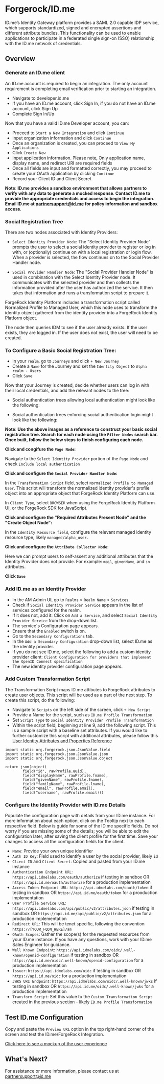 # Forgerock/ID.me

ID.me’s Identity Gateway platform provides a SAML 2.0 capable IDP service, which supports standardized,
signed and encrypted assertions and different attribute bundles. This functionality can be used to enable
applications to participate in a federated single sign-on (SSO) relationship with the ID.me network of
credentials.

## Overview

### Generate an ID.me client 

An ID.me account is required to begin an integration. The only account requirement is completing email verification prior to starting an integration. 

* Navigate to developer.id.me
* If you have an ID.me account, click Sign In, if you do not have an ID.me account, click Sign Up
* Complete Sign In/Up

Now that you have a valid ID.me Developer account, you can: 

* Proceed to `Start a New Integration` and click `Continue` 
* Input organization information and click `Continue`
* Once an organization is created, you can proceed to `View My Applications`
* Click `Create New`
* Input application information. Please note, Only application name, display name, and redirect URI are required fields
* Once all fields are input and formatted correctly, you may proceed to create your OAuth application by clicking `Continue`
* Record your Client ID and Client Secret

__Note: ID.me provides a sandbox environment that allows partners to verify with any data to generate a mocked response. Contact ID.me to provide the appropriate credentials and access to begin the integration. Email ID.me at partnersupport@id.me for policy information and sandbox access.__

### Social Registration Tree

There are two nodes associated with Identity Providers:

* `Select Identity Provider Node`: The "Select Identity Provider Node" prompts the user to select a social identity provider to register or log in with, or (optionally) continue on with a local registration or login flow. When a provider is selected, the flow continues on to the Social Provider Handler node.

* `Social Provider Handler Node`: The "Social Provider Handler Node" is used in combination with the Select Identity Provider node. It communicates with the selected provider and then collects the information provided after the user has authorized the service. It then takes that information and runs a transformation script to prepare it.

ForgeRock Identity Platform includes a transformation script called Normalized Profile to Managed User, which this node uses to transform the identity object gathered from the identity provider into a ForgeRock Identity Platform object.

The node then queries IDM to see if the user already exists. If the user exists, they are logged in. If the user does not exist, the user will need to be created.

### To Configure a Basic Social Registration Tree:

* In your `realm`, go to `Journeys` and click `+ New Journey`
* Create a `Name` for the Journey and set the `Identity Object` to `Alpha realm - Users`
* Click `Save`

Now that your Journey is created, decide whether users can log in with their local credentials, and add the relevant nodes to the tree:

* Social authentication trees allowing local authentication might look like the following:

* Social authentication trees enforcing social authentication login might look like the following:

__Note: Use the above images as a reference to construct your basic social registration tree. Search for each node using the `Filter Nodes` search bar. Once built, follow the below steps to finish configuring each node.__

__Click and congifure the `Page Node`:__ 

Navigate to the `Select Identity Provider` portion of the `Page Node` and check `Include local authentication`

__Click and configure the `Social Provider Handler Node`:__

In the `Transformation Script` field, select `Normalized Profile to Managed User`. This script will transform the normalized identity provider's profile object into an appropriate object that ForgeRock Identity Platform can use.

In `Client Type`, select `BROWSER` when using the ForgeRock Identity Platform UI, or the ForgeRock SDK for JavaScript.

__Click and configure the "Required Attributes Present Node" and the "Create Object Node":__

In the `Identity Resource field`, configure the relevant managed identity resource type, likely `managed/alpha_user`.

__Click and configure the `Attribute Collector Node`:__

Here we can prompt users to self-assert any additional attributes that the Identity Provider does not provide. For example: `mail`, `givenName`, and `sn` attributes.

__Click `Save`__


### Add ID.me as an Identity Provider

* In the AM Admin UI, go to `Realms` > `Realm Name` > `Services`.
* Check if `Social Identity Provider Service` appears in the list of services configured for the realm.
* If it does not, add it: Click on `Add a Service`, and select `Social Identity Provider Service` from the drop-down list.
* The service's Configuration page appears.
* Ensure that the `Enabled` switch is on.
* Go to the `Secondary Configurations` tab.
* In the `Add a Secondary Configuration` drop-down list, select ID.me as the identity provider.
* If you do not see ID.me, select the following to add a custom identity provider client: `Client Configuration for providers that implement the OpenID Connect specification`
* The new identity provider configuration page appears.

### Add Custom Transformation Script 

The Transformation Script maps ID.me attibutes to ForgeRock attributes to create user objects. This script will be used as a part of the next step. To create this script, do the following: 

* Navigate to `Scripts` on the left side of the screen, click `+ New Script`
* Provide a Name for the script, such as `ID.me Profile Transformation`
* Set `Script Type` to `Social Identity Provider Profile Transformation`
* Within the script field, beginning at line 9, add the following script. This is a sample script with a baseline set attributes. If you would like to further customize this script with additional attributes, please follow this [User Identity Attributes and Properties Reference
](https://backstage.forgerock.com/docs/idcloud/latest/identities/user-identity-properties-attributes-reference.html)
```
import static org.forgerock.json.JsonValue.field
import static org.forgerock.json.JsonValue.json
import static org.forgerock.json.JsonValue.object

return json(object(
        field("id", rawProfile.uuid),
        field("displayName", rawProfile.fname),
        field("givenName", rawProfile.fname),
        field("familyName", rawProfile.lname),
        field("email", rawProfile.email),
        field("username", rawProfile.email)))
```

### Configure the Identity Provider with ID.me Details 

Populate the configuration page with details from your ID.me instance. For more information about each option, click on the Tooltip next to each respective field. Below is guide for some of the ID.me specific fields. Do not worry if you are missing some of the details; you will be able to edit the configuration later, after saving the client profile for the first time. Save your changes to access all the configuration fields for the client. 

* `Name`: Provide your own unique identifier 
* `Auth ID Key`: Field used to identify a user by the social provider, likely `id`
* `Client ID` and `Client Secret`: Copied and pasted from your ID.me instance
* `Authentication Endpoint URL`: `https://api.idmelabs.com/oauth/authorize` if testing in sandbox OR `https://api.id.me/oauth/authorize` for a production implementation 
* `Access Token Endpoint URL`: `https://api.idmelabs.com/oauth/token` if testing in sandbox OR `https://api.id.me/oauth/token` for a prooduction implementation 
* `User Profile Service URL`: `https://api.idmelabs.com/api/public/v2/attributes.json` if testing in sandbox OR `https://api.id.me/api/public/v2/attributes.json` for a production implementation
* `Redirect URL`: This will be tenet specific, following the convention `https://[YOUR_FQDN_HERE]/am` 
* `OAuth Scopes`: Gather the scope(s) for the requested resources from your ID.me instance. If you have any questions, work with your ID.me Sales Engineer for guidance. 
* `Well Known Endpoint`: `https://api.idmelabs.com/oidc/.well-known/openid-configuration` if testing in sandbox OR `https://api.id.me/oidc/.well-known/openid-configuration` for a production implementation
* `Issuer`: `https://api.idmelabs.com/oidc` if testing in sandbox OR `https://api.id.me/oidc` for a production implementation
* `JWKS URI Endpoint`: `https://api.idmelabs.com/oidc/.well-known/jwks` if testing in sandbox OR `https://api.id.me/oidc/.well-known/jwks` for a production implementation
* `Transform Script`: Set this value to the `Custom Transformation Script` created in the previous section - likely `ID.me Profile Transformation`

## Test ID.me Configuration

Copy and paste the `Preview URL` option in the top right-hand corner of the screen and test the ID.me/ForgeRock Integration.

[Click here to see a mockup of the user experience](https://invis.io/5AUHL6DT3PG)

## What's Next?

For assistance or more information, please contact us at [partnersupport@id.me](mailto:partnersupport@id.me)
